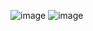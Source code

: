 

![image](https://github.com/ilrexho2011/Project-EULER-Possible-Solutions-Problems-201_to_300/assets/61479363/36c3542d-3e46-4dd2-9f2a-092f9a817ec8)
![image](https://github.com/ilrexho2011/Project-EULER-Possible-Solutions-Problems-201_to_300/assets/61479363/dbdc8b30-d5f5-45b3-91c8-dfbf7e1b0c8b)

